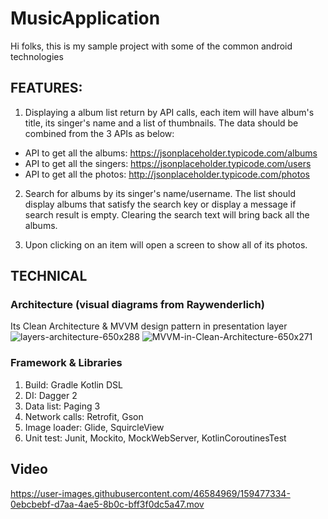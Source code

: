 # MusicApplication

Hi folks, this is my sample project with some of the common android technologies

## FEATURES:
1. Displaying a album list return by API calls, each item will have album's title, its singer's name and a list of thumbnails.
The data should be combined from the 3 APIs as below:
- API to get all the albums: https://jsonplaceholder.typicode.com/albums
- API to get all the singers: https://jsonplaceholder.typicode.com/users
- API to get all the photos: http://jsonplaceholder.typicode.com/photos

2. Search for albums by its singer's name/username. The list should display albums that satisfy the search key or display a message if search result is empty.
Clearing the search text will bring back all the albums.

3. Upon clicking on an item will open a screen to show all of its photos.

## TECHNICAL
### Architecture (visual diagrams from Raywenderlich)
Its Clean Architecture & MVVM design pattern in presentation layer
 ![layers-architecture-650x288](https://user-images.githubusercontent.com/46584969/159474458-e2ab12d0-d7a3-4f20-aa05-1fd002e94ca9.png)
 ![MVVM-in-Clean-Architecture-650x271](https://user-images.githubusercontent.com/46584969/159475381-f076186c-a696-4648-aff9-04360199bec3.png)
### Framework & Libraries
1. Build: Gradle Kotlin DSL
2. DI: Dagger 2
3. Data list: Paging 3
4. Network calls: Retrofit, Gson
5. Image loader: Glide, SquircleView
6. Unit test: Junit, Mockito, MockWebServer, KotlinCoroutinesTest

## Video
https://user-images.githubusercontent.com/46584969/159477334-0ebcbebf-d7aa-4ae5-8b0c-bff3f0dc5a47.mov


